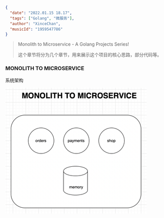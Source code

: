 ```json
{
  "date": "2022.01.15 18.17",
  "tags": ["Golang", "微服务"],
  "author": "XinceChan",
  "musicId": "1959547786"
}
```

> Monolith to Microservice - A Golang Projects Series!
>
> 这个章节将分为几个章节，用来展示这个项目的核心思路，部分代码等。

### MONOLITH TO MICROSERVICE

系统架构

<img src="../assets/images/image-20230115182338726.png" alt="image-20230115182338726" style="zoom:50%;" />



